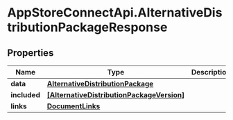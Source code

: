 # AppStoreConnectApi.AlternativeDistributionPackageResponse

## Properties

Name | Type | Description | Notes
------------ | ------------- | ------------- | -------------
**data** | [**AlternativeDistributionPackage**](AlternativeDistributionPackage.md) |  | 
**included** | [**[AlternativeDistributionPackageVersion]**](AlternativeDistributionPackageVersion.md) |  | [optional] 
**links** | [**DocumentLinks**](DocumentLinks.md) |  | 


